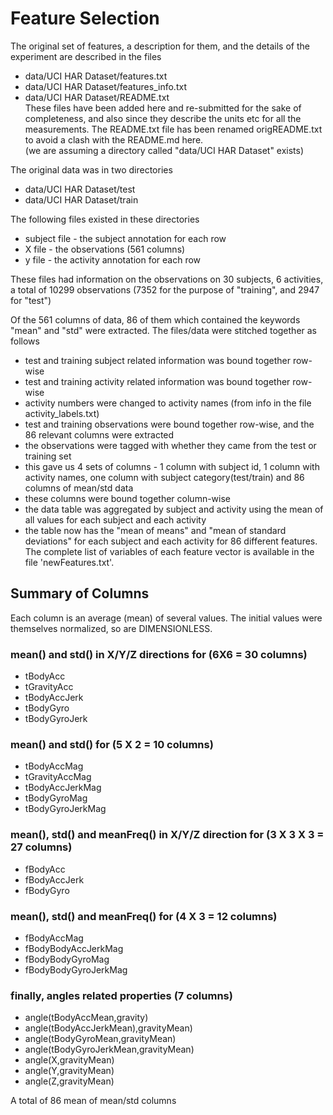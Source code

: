 Feature Selection 
=================
The original set of features, a description for them, and the details of the experiment are described in the files 
- data/UCI HAR Dataset/features.txt
- data/UCI HAR Dataset/features_info.txt
- data/UCI HAR Dataset/README.txt  
These files have been added here and re-submitted for the sake of completeness, and also since they describe the units etc for all the measurements. The README.txt file has been renamed origREADME.txt to avoid a clash with the README.md here.   
(we are assuming a directory called "data/UCI HAR Dataset" exists)

The original data was in two directories
- data/UCI HAR Dataset/test
- data/UCI HAR Dataset/train

The following files existed in these directories
- subject file - the subject annotation for each row
- X file - the observations (561 columns)
- y file - the activity annotation for each row

These files had information on the observations on 30 subjects, 6 activities, a total of 10299 observations (7352 for the purpose of "training", and 2947 for "test")

Of the 561 columns of data, 86 of them which contained the keywords "mean" and "std" were extracted. The files/data were stitched together as follows
- test and training subject related information was bound together row-wise
- test and training activity related information was bound together row-wise 
- activity numbers were changed to activity names (from info in the file activity_labels.txt)
- test and training observations were bound together row-wise, and the 86 relevant columns were extracted
- the observations were tagged with whether they came from the test or training set
- this gave us 4 sets of columns - 1 column with subject id, 1 column with activity names, one column with subject category(test/train) and 86 columns of mean/std data
- these columns were bound together column-wise
- the data table was aggregated by subject and activity using the mean of all values for each subject and each activity
- the table now has the "mean of means" and "mean of standard deviations" for each subject and each activity for 86 different features.  
The complete list of variables of each feature vector is available in the file 'newFeatures.txt'. 

Summary of Columns
------------------

Each column is an average (mean) of several values. The initial values were themselves normalized, so are DIMENSIONLESS.

### mean() and std() in X/Y/Z directions for (6X6 = 30 columns)
- tBodyAcc
- tGravityAcc
- tBodyAccJerk
- tBodyGyro
- tBodyGyroJerk

### mean() and std() for (5 X 2 = 10 columns)
- tBodyAccMag
- tGravityAccMag
- tBodyAccJerkMag
- tBodyGyroMag
- tBodyGyroJerkMag

### mean(), std() and meanFreq() in X/Y/Z direction for (3 X 3 X 3 = 27 columns)
- fBodyAcc
- fBodyAccJerk
- fBodyGyro

### mean(), std() and meanFreq() for (4 X 3 = 12 columns)
- fBodyAccMag
- fBodyBodyAccJerkMag
- fBodyBodyGyroMag
- fBodyBodyGyroJerkMag

### finally, angles related properties (7 columns)
- angle(tBodyAccMean,gravity)
- angle(tBodyAccJerkMean),gravityMean)
- angle(tBodyGyroMean,gravityMean)
- angle(tBodyGyroJerkMean,gravityMean)
- angle(X,gravityMean)
- angle(Y,gravityMean)
- angle(Z,gravityMean) 

A total of 86 mean of mean/std columns
